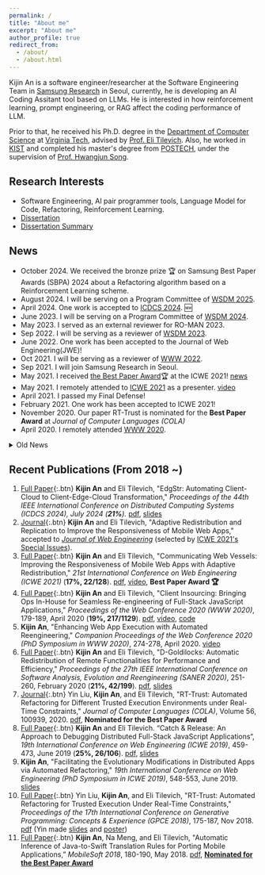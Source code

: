 ```yaml
---
permalink: /
title: "About me"
excerpt: "About me"
author_profile: true
redirect_from: 
  - /about/
  - /about.html
---
```


Kijin An is a software engineer/researcher at the Software Engineering Team in [Samsung Research](https://research.samsung.com/) in Seoul, currently, he is developing an AI Coding Assitant tool based on LLMs. He is interested in how reinforcement learning, prompt engineering, or RAG affect the coding performance of LLM.

Prior to that, he received his Ph.D. degree in the [Department of Computer Science](https://cs.vt.edu/) at [Virginia Tech](https://vt.edu/), advised by [Prof. Eli Tilevich](http://people.cs.vt.edu/~tilevich/). Also, he worked in [KIST](https://www.kist.re.kr/kist_web/main/) and completed his master's degree from [POSTECH](http://postech.ac.kr/eng/), under the supervision of [Prof. Hwangjun Song](http://mcnl.postech.ac.kr/professor).

Research Interests
---
* Software Engineering, AI pair programmer tools, Language Model for Code, Refactoring, Reinforcement Learning.
* <a href="https://vtechworks.lib.vt.edu/handle/10919/103391">Dissertation</a>
* [Dissertation Summary](./Kijin_An_Research_Statement.pdf)

News
---
- October 2024. We received the bronze prize 🏆 on Samsung Best Paper Awards (SBPA) 2024 about a Refactoring algorithm based on a Reinforcement Learning scheme. 
- August 2024. I will be serving on a Program Committee of [WSDM 2025](https://www.wsdm-conference.org/2025/).
- April 2024. One work is accepted to [ICDCS 2024](https://icdcs2024.icdcs.org). 🆕
- June 2023. I will be serving on a Program Committee of [WSDM 2024](https://www.wsdm-conference.org/2024/).
- May 2023. I served as an external reviewer for RO-MAN 2023. 
- Sep 2022. I will be serving as a reviewer of [WSDM 2023](https://www.wsdm-conference.org/2023/).
- June 2022. One work has been accepted to the Journal of Web Engineering(JWE)!
- Oct 2021. I will be serving as a reviewer of [WWW 2022](https://www2022.thewebconf.org/).
- Sep 2021. I will join Samsung Research in Seoul.
- May 2021. I received [the Best Paper Award](./ICWE2021_BestPaper_Award_Kijin.pdf)🏆 at the ICWE 2021! [news](https://www.linkedin.com/posts/vt-cs_congratulations-to-phd-alumnus-kijin-an-and-activity-6803671032625434624-OGDH/)
- May 2021. I remotely attended to [ICWE 2021](https://icwe2021.webengineering.org/) as a presenter. [video](https://kjproj84.github.io/ICWE2021_KIJIN_AN.mp4)
- April 2021. I passed my Final Defense!
- February 2021. One work has been accepted to ICWE 2021!
- November 2020. Our paper RT-Trust is nominated for the **Best Paper Award** at *Journal of Computer Languages (COLA)*
- April 2020. I remotely attended [WWW 2020](https://www2020.thewebconf.org).
<details>
<summary style='margin-left:0in;color#088A85'>Old News</summary>
<ul>
<li>March 2020. I passed my preliminary exam. See <a href="https://kjproj84.github.io/Kijin_An_Prelim_proposal.pdf">my document</a>.</li>
<li>Feburary 2020. I attended SANER 2020, London Canada.</li>
<li>January 2020. A PhD Symposium paper is accepted to WWW 2020.</li>
<li>January 2020. One work is accepted to WWW 2020!</li>
<li>December 2019. Our work has been accepted to Journal of Computer Languages.</li>
<li>December 2019. One work has been accepted to SANER 2020!</li>
</ul>
</details>




Recent Publications (From 2018 ~)
---
1. [Full Paper](){:.btn} **Kijin An** and Eli Tilevich, "EdgStr: Automating Client-Cloud to Client-Edge-Cloud Transformation," *Proceedings of the 44th IEEE International Conference on Distributed Computing Systems (ICDCS 2024), July 2024 (**21%**).* [pdf](https://people.cs.vt.edu/~tilevich/papers/ICDCS2024_EdgStr.pdf), [slides](./Edstr_ICDCS2024.pdf)
1. [Journal](){:.btn} **Kijin An** and Eli Tilevich, "Adaptive Redistribution and Replication to Improve the Responsiveness of Mobile Web Apps," accepted to [*Journal of Web Engineering*](https://journals.riverpublishers.com/index.php/JWE) (selected by [ICWE 2021's Special Issues](https://icwe2021.webengineering.org/special-issues/)).
1. [Full Paper](){:.btn} **Kijin An** and Eli Tilevich, "Communicating Web Vessels: Improving the Responsiveness of Mobile Web Apps with Adaptive Redistribution," *21st International Conference on Web Engineering (ICWE 2021)* (**17%, 22/128**). [pdf](./ICWE_2021_paper_Kijin.pdf), [video](https://kjproj84.github.io/ICWE2021_KIJIN_AN.mp4), **Best Paper Award 🏆**
1. [Full Paper](){:.btn} **Kijin An** and Eli Tilevich, "Client Insourcing: Bringing Ops In-House for Seamless Re-engineering of Full-Stack JavaScript Applications," *Proceedings of the Web Conference 2020 (WWW 2020)*, 179-189, April 2020 (**19%, 217/1129**). [pdf](https://people.cs.vt.edu/~tilevich/papers/Client_Insourcing_WebConf2020.pdf), [video](https://youtu.be/69U5Y6HsAOw), [code](https://github.com/kjproj84/JS-RCI)
2. **Kijin An**, "Enhancing Web App Execution with Automated Reengineering," *Companion Proceedings of the Web Conference 2020 (PhD Symposium in WWW 2020)*, 274-278, April 2020. [video](https://youtu.be/EvnTicEUkzU)
3. [Full Paper](){:.btn} **Kijin An** and Eli Tilevich, "D-Goldilocks: Automatic Redistribution of Remote Functionalities for Performance and Efficiency," *Proceedings of the 27th IEEE International Conference on Software Analysis, Evolution and Reengineering (SANER 2020)*, 251-260, February 2020 (**21%, 42/199**). [pdf](https://people.cs.vt.edu/~tilevich/papers/SANER2020.pdf), [slides](./SANER20_D_Goldilocks.pdf) 
4. [Journal](){:.btn} Yin Liu, **Kijin An**, and Eli Tilevich,  "RT-Trust: Automated Refactoring for Different Trusted Execution Environments under Real-Time Constraints," *Journal of Computer Languages (COLA)*, Volume 56, 100939, 2020. [pdf](https://people.cs.vt.edu/~tilevich/papers/RT_Trust_for_Journal.pdf), **Nominated for the Best Paper Award** 
5. [Full Paper](){:.btn} **Kijin An** and Eli Tilevich. “Catch & Release: An Approach to Debugging Distributed Full-Stack JavaScript Applications“, *19th International Conference on Web Engineering (ICWE 2019)*, 459-473, June 2019 (**25%, 26/106**). [pdf](https://people.cs.vt.edu/~tilevich/papers/ICWE2019_debugging_insourcing.pdf), [slides](http://web.geni-pco.com/icwe2019/2Catch_Release_An_Approach_to_Debugging_Distributed_Full-Stack_JavaScript_Applications.pdf)
6. **Kijin An**, "Facilitating the Evolutionary Modifications in Distributed Apps via Automated Refactoring," *19th International Conference on Web Engineering (PhD Symposium in ICWE 2019)*, 548-553, June 2019. [slides](http://web.geni-pco.com/icwe2019/3Facilitating_the_Evolutionary_Modifications_in_Distributed_Apps_via_Automated_Refactoring.pdf)
7. [Full Paper](){:.btn} Yin Liu, **Kijin An**, and Eli Tilevich, "RT-Trust: Automated Refactoring for Trusted Execution Under Real-Time Constraints," *Proceedings of the 17th International Conference on Generative Programming: Concepts & Experience (GPCE 2018)*, 175-187, Nov 2018. [pdf](https://people.cs.vt.edu/~tilevich/papers/cpi-gpce.pdf) (Yin made [slides](https://drive.google.com/file/d/1Ucm3oZg4VfYglxhbplEIFLWWB35yWy80/view) and [poster](https://drive.google.com/file/d/1RO3zCYDZHClDxdlkMyO9zhIsmMEar1sa/view))
8. [Full Paper](){:.btn} **Kijin An**, Na Meng, and Eli Tilevich, "Automatic Inference of Java-to-Swift Translation Rules for Porting Mobile Applications,” *MobileSoft 2018*, 180-190, May 2018. [pdf](https://people.cs.vt.edu/~tilevich/papers/inference-translation-mobilesoft2018.pdf), [**Nominated for the Best Paper Award**](https://www.icse2018.org/details/mobilesoft-2018-papers/6/Automatic-Inference-of-Java-to-Swift-Translation-Rules-for-Porting-Mobile-Application)

